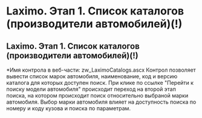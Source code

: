 ﻿---
description: 2.4.7
---
# Laximo. Этап 1. Список каталогов (производители автомобилей)(!)
## Laximo. Этап 1. Список каталогов (производители автомобилей)(!)
*Имя контрола в веб-части: zw_LaximoCatalogs.ascx
Контрол позволяет вывести список марок автомобиля, наименование, код и версию каталога для которых доступен поиск.
При клике по ссылке "Перейти к поиску модели автомобиля" происходит переход на второй этап поиска, на котором происходит поиск относительно выбраной марки автомобиля.
Выбор марки автомобиля влияет на доступность поиска по номеру и коду кузова и поиска по параметрам.
